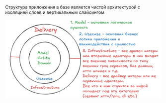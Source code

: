 Структура приложения в базе является чистой архитектурой с изоляцией слоев и вертикальным слайсингом

![img.png](img.png)